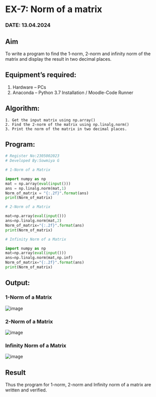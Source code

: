 # EX-7: Norm of a matrix
### DATE: 13.04.2024
## Aim
To write a program to find the 1-norm, 2-norm and infinity norm of the matrix and display the result in two decimal places.
## Equipment’s required:
1.	Hardware – PCs
2.	Anaconda – Python 3.7 Installation / Moodle-Code Runner
## Algorithm:
	1. Get the input matrix using np.array()   
    2. Find the 2-norm of the matrix using np.linalg.norm()
	3. Print the norm of the matrix in two decimal places.
## Program:
```Python
# Register No:2305002023
# Developed By:Sowmiya G

# 1-Norm of a Matrix

import numpy as np
mat = np.array(eval(input()))
ans = np.linalg.norm(mat,1)
Norm_of_matrix = "{:.2f}".format(ans)
print(Norm_of_matrix)

# 2-Norm of a Matrix

mat=np.array(eval(input()))
ans=np.linalg.norm(mat,2)
Norm_of_matrix="{:.2f}".format(ans)
print(Norm_of_matrix)

# Infinity Norm of a Matrix

import numpy as np
mat=np.array(eval(input()))
ans=np.linalg.norm(mat,np.inf)
Norm_of_matrix="{:.2f}".format(ans)
print(Norm_of_matrix)
```
## Output:
### 1-Norm of a Matrix
![image](https://github.com/RahulM2005R/Norm-of-a-matrix/assets/166299886/355342db-8e0b-4dc9-a059-e529a609134c)
### 2-Norm of a Matrix
![image](https://github.com/RahulM2005R/Norm-of-a-matrix/assets/166299886/360354d6-38dc-495a-822d-e0575dcd5a14)

### Infinity Norm of a Matrix
![image](https://github.com/RahulM2005R/Norm-of-a-matrix/assets/166299886/d3ba1a72-37bc-41a6-b443-9fd80070c805)

## Result
Thus the program for 1-norm, 2-norm and Infinity norm of a matrix are written and verified.
